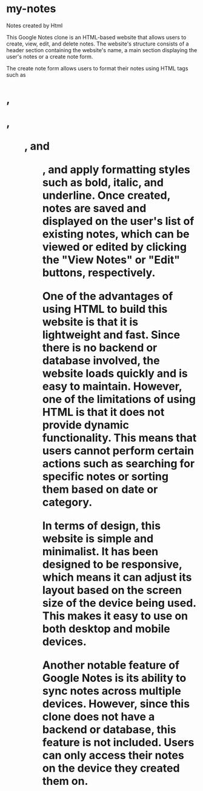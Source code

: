 # my-notes
Notes created by Html

This Google Notes clone is an HTML-based website that allows users to create, view, edit, and delete notes. The website's structure consists 
of a header section containing the website's name, a main section displaying the user's notes or a create note form.

The create note form allows users to format their notes using HTML tags such as <h1>, <p>, <ul>, and <ol>, and apply formatting styles such 
as bold, italic, and underline. Once created, notes are saved and displayed on the user's list of existing notes, which can be viewed or 
edited by clicking the "View Notes" or "Edit" buttons, respectively.

One of the advantages of using HTML to build this website is that it is lightweight and fast. Since there is no backend or database involved,
the website loads quickly and is easy to maintain. However, one of the limitations of using HTML is that it does not provide dynamic 
functionality. This means that users cannot perform certain actions such as searching for specific notes or sorting them based on date or 
category.

In terms of design, this website is simple and minimalist. It has been designed to be responsive, which means it can adjust its layout based
on the screen size of the device being used. This makes it easy to use on both desktop and mobile devices.

Another notable feature of Google Notes is its ability to sync notes across multiple devices. However, since this clone does not have a 
backend or database, this feature is not included. Users can only access their notes on the device they created them on.
